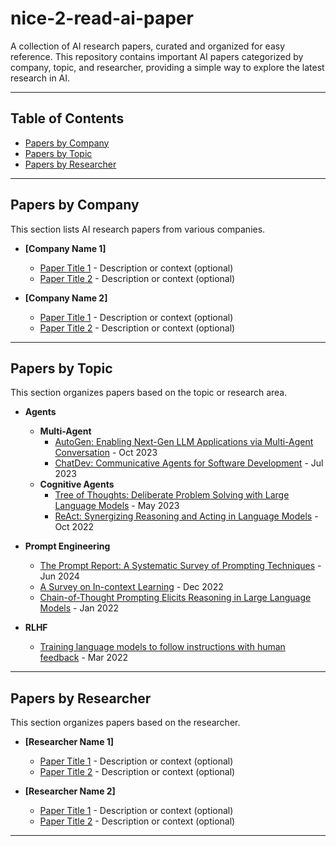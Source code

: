 # nice-2-read-ai-paper

A collection of AI research papers, curated and organized for easy reference. This repository contains important AI papers categorized by company, topic, and researcher, providing a simple way to explore the latest research in AI.

---

## Table of Contents

- [Papers by Company](#papers-by-company)
- [Papers by Topic](#papers-by-topic)
- [Papers by Researcher](#papers-by-researcher)

---

## Papers by Company

This section lists AI research papers from various companies.

- **[Company Name 1]**
  - [Paper Title 1](link_to_paper) - Description or context (optional)
  - [Paper Title 2](link_to_paper) - Description or context (optional)

- **[Company Name 2]**
  - [Paper Title 1](link_to_paper) - Description or context (optional)
  - [Paper Title 2](link_to_paper) - Description or context (optional)

---

## Papers by Topic

This section organizes papers based on the topic or research area.

- **Agents**
  - **Multi-Agent**
    - [AutoGen: Enabling Next-Gen LLM Applications via Multi-Agent Conversation](https://arxiv.org/abs/2308.08155) - Oct 2023
    - [ChatDev: Communicative Agents for Software Development](https://arxiv.org/abs/2307.07924) - Jul 2023
  - **Cognitive Agents**
    - [Tree of Thoughts: Deliberate Problem Solving with Large Language Models](https://arxiv.org/abs/2305.10601) - May 2023
    - [ReAct: Synergizing Reasoning and Acting in Language Models](https://arxiv.org/abs/2210.03629) - Oct 2022

- **Prompt Engineering**
  - [The Prompt Report: A Systematic Survey of Prompting Techniques](https://arxiv.org/abs/2406.06608) - Jun 2024
  - [A Survey on In-context Learning](https://arxiv.org/abs/2301.00234) - Dec 2022
  - [Chain-of-Thought Prompting Elicits Reasoning in Large Language Models](https://arxiv.org/abs/2201.11903) - Jan 2022
    
- **RLHF**
  - [Training language models to follow instructions with human feedback](https://arxiv.org/abs/2203.02155) - Mar 2022

---

## Papers by Researcher

This section organizes papers based on the researcher.

- **[Researcher Name 1]**
  - [Paper Title 1](link_to_paper) - Description or context (optional)
  - [Paper Title 2](link_to_paper) - Description or context (optional)

- **[Researcher Name 2]**
  - [Paper Title 1](link_to_paper) - Description or context (optional)
  - [Paper Title 2](link_to_paper) - Description or context (optional)

---
